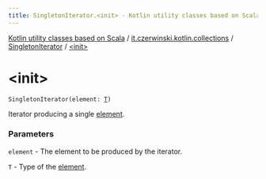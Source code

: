 ```yaml
---
title: SingletonIterator.<init> - Kotlin utility classes based on Scala
---
```


[Kotlin utility classes based on Scala](../../index.html) / [it.czerwinski.kotlin.collections](../index.html) / [SingletonIterator](index.html) / [&lt;init&gt;](./-init-.html)

# &lt;init&gt;

`SingletonIterator(element: `[`T`](index.html#T)`)`

Iterator producing a single [element](#).

### Parameters

`element` - The element to be produced by the iterator.

`T` - Type of the [element](#).
